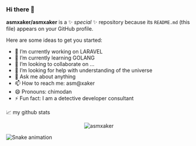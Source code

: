 ### Hi there 👋


**asmxaker/asmxaker** is a ✨ _special_ ✨ repository because its `README.md` (this file) appears on your GitHub profile.

Here are some ideas to get you started:

- 🔭 I’m currently working on LARAVEL
- 🌱 I’m currently learning GOLANG
- 👯 I’m looking to collaborate on ...
- 🤔 I’m looking for help with understanding of the universe
- 💬 Ask me about anything
- 📫 How to reach me: asm@xaker
- 😄 Pronouns: chimodan
- ⚡ Fun fact: I am a detective developer consultant
<!---->


📈 my github stats

<p align="center"> <img src="https://github-readme-stats.vercel.app/api?username=asmxaker&show_icons=true&theme=gotham" alt="asmxaker" />

![Snake animation](https://github.com/asmxaker/asmxaker/blob/output/github-contribution-grid-snake.svg)

